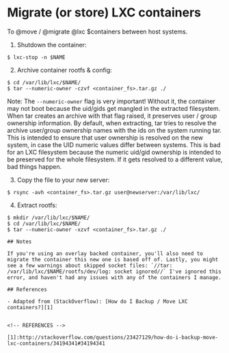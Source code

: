 # Migrate (or store) LXC containers

To @move / @migrate @lxc $containers between host systems.

1. Shutdown the container:

```shell
$ lxc-stop -n $NAME
```

2. Archive container rootfs & config:

```shell
$ cd /var/lib/lxc/$NAME/
$ tar --numeric-owner -czvf <container_fs>.tar.gz ./
```
	
Note: The `--numeric-owner` flag is very important! Without it, the container may not boot because the uid/gids get mangled in the extracted filesystem. When tar creates an archive with that flag raised, it preserves user / group ownership information. By default, when extracting, tar tries to resolve the archive user/group ownership names with the ids on the system running tar. This is intended to ensure that user ownership is resolved on the new system, in case the UID numeric values differ between systems. This is bad for an LXC filesystem because the numeric uid/gid ownership is intended to be preserved for the whole filesystem. If it gets resolved to a different value, bad things happen.
	
3. Copy the file to your new server:

```shell
$ rsync -avh <container_fs>.tar.gz user@newserver:/var/lib/lxc/
```

4. Extract rootfs:

```
$ mkdir /var/lib/lxc/$NAME/
$ cd /var/lib/lxc/$NAME/
$ tar --numeric-owner -xzvf <container_fs>.tar.gz ./

## Notes

If you're using an overlay backed container, you'll also need to migrate the container this new one is based off of. Lastly, you might see a few warnings about skipped socket files: `//tar: /var/lib/lxc/$NAME/rootfs/dev/log: socket ignored//` I've ignored this error, and haven't had any issues with any of the containers I manage.

## References

- Adapted from (StackOverflow): [How do I Backup / Move LXC containers?][1]


<!-- REFERENCES -->

[1]:http://stackoverflow.com/questions/23427129/how-do-i-backup-move-lxc-containers/34194341#34194341
